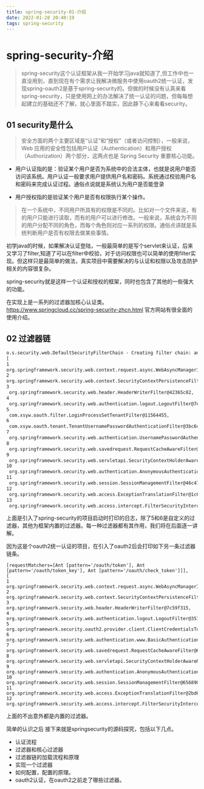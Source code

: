 ```yaml
---
title: spring-security-01-介绍
date: 2022-01-28 20:40:19
tags: spring-security
---
```

# spring-security-介绍
>spring-security这个认证框架从我一开始学习java就知道了,但工作中也一直没用到，直到现在有个需求让我解决微服务中使用oauth2统一认证，发现spring-oauth2是基于spring-security的。但做的时候没有认真来看spring-security，只是使用网上的办法解决了统一认证的问题，但每每想起建立的基础还不了解，就心里面不踏实，因此静下心来看看security。

## 01 security是什么  

>安全方面的两个主要区域是“认证”和“授权”（或者访问控制），一般来说，Web 应用的安全性包括用户认证（Authentication）和用户授权（Authorization）两个部分，这两点也是 Spring Security 重要核心功能。

- 用户认证指的是：验证某个用户是否为系统中的合法主体，也就是说用户能否访问该系统。用户认证一般要求用户提供用户名和密码。系统通过校验用户名和密码来完成认证过程。通俗点说就是系统认为用户是否能登录

- 用户授权指的是验证某个用户是否有权限执行某个操作。
>在一个系统中，不同用户所具有的权限是不同的。比如对一个文件来说，有的用户只能进行读取，而有的用户可以进行修改。一般来说，系统会为不同的用户分配不同的角色，而每个角色则对应一系列的权限。通俗点讲就是系统判断用户是否有权限去做某些事情。  


初学java的时候，如果解决认证登陆，一般最简单的是写个servlet来认证，后来又学习了filter,知道了可以在filter中校验，对于访问权限也可以简单的使用filter实现。但这样只是最简单的做法，真实项目中需要解决的与认证和权限以及攻击防护相关的内容很复杂。   

spring-security就是这样一个认证和授权的框架，同时也包含了其他的一些强大的功能。    

在实现上是一系列的过滤器加核心认证类。
https://www.springcloud.cc/spring-security-zhcn.html
官方网站有很全面的使用介绍。

## 02 过滤器链

```txt
o.s.security.web.DefaultSecurityFilterChain - Creating filter chain: any request,  
[
1
org.springframework.security.web.context.request.async.WebAsyncManagerIntegrationFilter@22781286, 
2
org.springframework.security.web.context.SecurityContextPersistenceFilter@5aa026e9,
3
 org.springframework.security.web.header.HeaderWriterFilter@42365c82, 
4
 org.springframework.security.web.authentication.logout.LogoutFilter@7e474bd, 
5
 com.xsyw.oauth.filter.LoginProcessSetTenantFilter@11564455, 
6
 com.xsyw.oauth.tenant.TenantUsernamePasswordAuthenticationFilter@3bc6c10f, 
7
 org.springframework.security.web.authentication.UsernamePasswordAuthenticationFilter@1ae8556c, 
8
 org.springframework.security.web.savedrequest.RequestCacheAwareFilter@499f9003, 
9
 org.springframework.security.web.servletapi.SecurityContextHolderAwareRequestFilter@39bd07fe, 
10
 org.springframework.security.web.authentication.AnonymousAuthenticationFilter@173c0722, 
11
 org.springframework.security.web.session.SessionManagementFilter@46c47690, 
12
 org.springframework.security.web.access.ExceptionTranslationFilter@1c61f9bf, 
13
 org.springframework.security.web.access.intercept.FilterSecurityInterceptor@5f7dbdfa] 
```

上面是引入了spring-security的项目启动时打印的日志，除了5和6是自定义的过滤器，其他为框架内置的过滤器。每一种过滤器都有其作用，我们将在后面逐一讲解。

因为这是个oauth2统一认证的项目，在引入了oauth2后会打印如下另一条过滤器链条。  

```shell
[requestMatchers=[Ant [pattern='/oauth/token'], Ant [pattern='/oauth/token_key'], Ant [pattern='/oauth/check_token']]],   
[
1
org.springframework.security.web.context.request.async.WebAsyncManagerIntegrationFilter@20f94e9a, 
2
org.springframework.security.web.context.SecurityContextPersistenceFilter@54af9cce, 
3
org.springframework.security.web.header.HeaderWriterFilter@7c59f315, 
4
org.springframework.security.web.authentication.logout.LogoutFilter@35129b9e, 
5
org.springframework.security.oauth2.provider.client.ClientCredentialsTokenEndpointFilter@704ca8a8, 
6
org.springframework.security.web.authentication.www.BasicAuthenticationFilter@17a756db, 
7
org.springframework.security.web.savedrequest.RequestCacheAwareFilter@6cb1da13, 
8
org.springframework.security.web.servletapi.SecurityContextHolderAwareRequestFilter@539953af, 
9
org.springframework.security.web.authentication.AnonymousAuthenticationFilter@3f213e97,
10
org.springframework.security.web.session.SessionManagementFilter@65689000, 
11 
org.springframework.security.web.access.ExceptionTranslationFilter@2bd67cf9, 
12
org.springframework.security.web.access.intercept.FilterSecurityInterceptor@7926d092] 
```

上面的不出意外都是内置的过滤器。  

简单的认识之后
接下来就是springsecurity的源码探究，包括以下几点。
- 认证流程
- 过滤器和核心过滤器
- 过滤器链的加载流程和原理
- 实现一个过滤器
- 如何配置，配置的原理。
- oauth2认证，在oauth2之前走了哪些过滤器。